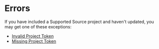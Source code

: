 # Errors

If you have included a Supported Source project and haven't updated, you may get one of these exceptions:

- [Invalid Project Token](/docs/errors/invalid_project_token)
- [Missing Project Token](/docs/errors/missing_project_token)
